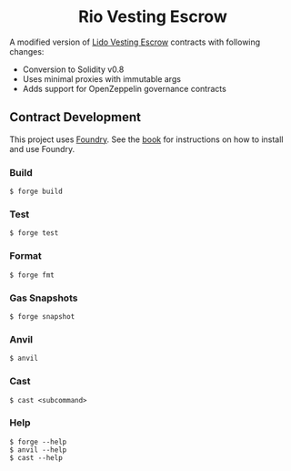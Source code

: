 # <h1 align="center">Rio Vesting Escrow</h1>

A modified version of [Lido Vesting Escrow](https://github.com/lidofinance/lido-vesting-escrow) contracts with following changes:

- Conversion to Solidity v0.8
- Uses minimal proxies with immutable args
- Adds support for OpenZeppelin governance contracts

## Contract Development

This project uses [Foundry](https://getfoundry.sh). See the [book](https://book.getfoundry.sh/getting-started/installation.html) for instructions on how to install and use Foundry.

### Build

```shell
$ forge build
```

### Test

```shell
$ forge test
```

### Format

```shell
$ forge fmt
```

### Gas Snapshots

```shell
$ forge snapshot
```

### Anvil

```shell
$ anvil
```

### Cast

```shell
$ cast <subcommand>
```

### Help

```shell
$ forge --help
$ anvil --help
$ cast --help
```
